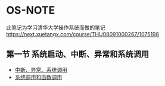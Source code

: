 # OS-NOTE
此笔记为学习清华大学操作系统而做的笔记 https://next.xuetangx.com/course/THU08091000267/1075198


## 第一节 系统启动、中断、异常和系统调用
+ [中断、异常、系统调用](https://github.com/sikaoreed/OS-NOTE/blob/master/note1/%E4%B8%AD%E6%96%AD%E3%80%81%E5%BC%82%E5%B8%B8%E3%80%81%E7%B3%BB%E7%BB%9F%E8%B0%83%E7%94%A8.md)
+ [系统调用和函数调用](https://github.com/sikaoreed/OS-NOTE/blob/master/note1/%E7%B3%BB%E7%BB%9F%E8%B0%83%E7%94%A8%E5%92%8C%E5%87%BD%E6%95%B0%E8%B0%83%E7%94%A8.md)

